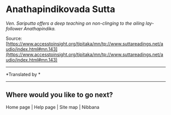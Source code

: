 # Anathapindikovada Sutta

*Ven. Sariputta offers a deep teaching on non-clinging to the ailing lay-follower Anathapindika.*

Source: [https://www.accesstoinsight.org/tipitaka/mn/tp://www.suttareadings.net/audio/index.html#mn.143](https://www.accesstoinsight.org/tipitaka/mn/tp://www.suttareadings.net/audio/index.html#mn.143)

---

*Translated by *

---

## Where would you like to go next?


Home page
| Help page
| Site map
| Nibbana
